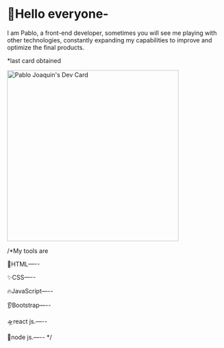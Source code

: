 # 👋Hello everyone-
I am Pablo, a front-end developer, sometimes you will see me playing with other technologies, constantly expanding my capabilities to improve and optimize the final products.

*last card obtained

<a href="https://app.daily.dev/PabloDevto"><img src="https://api.daily.dev/devcards/e33c288191d04f538d9a495c9041f9d4.png?r=qcx" width="400" alt="Pablo Joaquin's Dev Card"/></a>

/*My tools are

🦾HTML—--

✨CSS—--

🔥JavaScript—--

👂Bootstrap—--

🛸react js.—--

🦿node js.—--
*/
